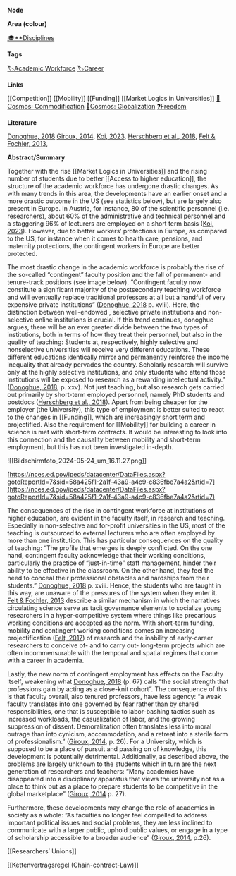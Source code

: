 **Node**

**Area (colour)**

[🎓**Disciplines](https://lean-sphynx-49b.notion.site/Disciplines-72ba770b397c4f34aed13a10d8d0cc3e?pvs=21)

**Tags**

[🏷️Academic Workforce](https://lean-sphynx-49b.notion.site/Academic-Workforce-14c2434af32e41c190a68c92b02ddf42?pvs=21) [🏷️Career](https://lean-sphynx-49b.notion.site/Career-1ff19b147d7546bca8472eac866c033a?pvs=21)

**Links**

[[Competition]] [[Mobility]] [[Funding]] [[Market Logics in Universities]] [🌌Cosmos: Commodification](https://lean-sphynx-49b.notion.site/Cosmos-Commodification-ce1df3cd683e4bc39a4f7348f4df6701?pvs=21) [🌌Cosmos: Globalization](https://lean-sphynx-49b.notion.site/Cosmos-Globalization-8bfcc0523ab64a819cd329a6875da3ed?pvs=21) [❓Freedom](https://lean-sphynx-49b.notion.site/Freedom-11587210186680bc90dfc92c64aa96cf?pvs=21)

**Literature**

[Donoghue, 2018](https://lean-sphynx-49b.notion.site/Donoghue-2018-aee62f0a4f844d198ecbd84204b8a275?pvs=21) [Giroux, 2014](https://lean-sphynx-49b.notion.site/Giroux-2014-20c30865408446ddb6d170071f45f881?pvs=21), [Koi, 2023](https://lean-sphynx-49b.notion.site/Koi-2023-3ce1bbc293c0408b9abd79681bf94925?pvs=21), [Herschberg et al., 2018](https://lean-sphynx-49b.notion.site/Herschberg-et-al-2018-775342f8066041bca57c538cf079de5a?pvs=21), [Felt & Fochler, 2013](https://lean-sphynx-49b.notion.site/Felt-Fochler-2013-63ea1d5bbc1043be9fd0f94c7f750169?pvs=21),

**Abstract/Summary**

Together with the rise [[Market Logics in Universities]] and the rising number of students due to better [[Access to higher education]], the structure of the academic workforce has undergone drastic changes. As with many trends in this area, the developments have an earlier onset and a more drastic outcome in the US (see statistics below), but are largely also present in Europe. In Austria, for instance, 80 of the scientific personnel (i.e. researchers), about 60% of the administrative and technical personnel and a staggering 96% of lecturers are employed on a short term basis ([Koi, 2023](https://lean-sphynx-49b.notion.site/Koi-2023-3ce1bbc293c0408b9abd79681bf94925?pvs=21)). However, due to better workers’ protections in Europe, as compared to the US, for instance when it comes to health care, pensions, and maternity protections, the contingent workers in Europe are better protected.

The most drastic change in the academic workforce is probably the rise of the so-called “contingent” faculty position and the fall of permanent- and tenure-track positions (see image below). “Contingent faculty now constitute a significant majority of the postsecondary teaching workforce and will eventually replace traditional professors at all but a handful of very expensive private institutions” ([Donoghue, 2018](https://lean-sphynx-49b.notion.site/Donoghue-2018-aee62f0a4f844d198ecbd84204b8a275?pvs=21) p. xviii). Here, the distinction between well-endowed , selective private institutions and non-selective online institutions is crucial. If this trend continues, donoghue argues, there will be an ever greater divide between the two types of institutions, both in terms of how they treat their personnel, but also in the quality of teaching: Students at, respectively, highly selective and nonselective universities will receive very different educations. These different educations identically mirror and permanently reinforce the income inequality that already pervades the country. Scholarly research will survive only at the highly selective institutions, and only students who attend those institutions will be exposed to research as a rewarding intellectual activity.” ([Donoghue, 2018](https://lean-sphynx-49b.notion.site/Donoghue-2018-aee62f0a4f844d198ecbd84204b8a275?pvs=21), p. xxv). Not just teaching, but also research gets carried out primarily by short-term employed personnel, namely PhD students and postdocs ([Herschberg et al., 2018](https://lean-sphynx-49b.notion.site/Herschberg-et-al-2018-775342f8066041bca57c538cf079de5a?pvs=21)). Apart from being cheaper for the employer (the University), this type of employment is better suited to react to the changes in [[Funding]], which are increasingly short term and projectified. Also the requirement for [[Mobility]] for building a career in science is met with short-term contracts. It would be interesting to look into this connection and the causality between mobility and short-term employment, but this has not been investigated in-depth.

![[Bildschirmfoto_2024-05-24_um_16.11.27.png]]

[https://nces.ed.gov/ipeds/datacenter/DataFiles.aspx?gotoReportId=7&sid=58a425f1-2a1f-43a9-a4c9-c836fbe7a4a2&rtid=7](https://nces.ed.gov/ipeds/datacenter/DataFiles.aspx?gotoReportId=7&sid=58a425f1-2a1f-43a9-a4c9-c836fbe7a4a2&rtid=7)

The consequences of the rise in contingent workforce at institutions of higher education, are evident in the faculty itself, in research and teaching. Especially in non-selective and for-profit universities in the US, most of the teaching is outsourced to external lecturers who are often employed by more than one institution. This has particular consequences on the quality of teaching: “The profile that emerges is deeply conflicted. On the one hand, contingent faculty acknowledge that their working conditions, particularly the practice of “just-in-time” staff management, hinder their ability to be effective in the classroom. On the other hand, they feel the need to conceal their professional obstacles and hardships from their students.” [Donoghue, 2018](https://lean-sphynx-49b.notion.site/Donoghue-2018-aee62f0a4f844d198ecbd84204b8a275?pvs=21) p. xviii. Hence, the students who are taught in this way, are unaware of the pressures of the system when they enter it. [Felt & Fochler, 2013](https://lean-sphynx-49b.notion.site/Felt-Fochler-2013-63ea1d5bbc1043be9fd0f94c7f750169?pvs=21) describe a similar mechanism in which the narratives circulating science serve as tacit governance elements to socialize young researchers in a hyper-competitive system where things like precarious working conditions are accepted as the norm. With short-term funding, mobility and contingent working conditions comes an increasing projectification ([Felt, 2017](https://lean-sphynx-49b.notion.site/Felt-2017-cbcdcb1df1244a3d83f4531b2091d9c3?pvs=21)) of research and the inability of early-career researchers to conceive of- and to carry out- long-term projects which are often incommensurable with the temporal and spatial regimes that come with a career in academia.

Lastly, the new norm of contingent employment has effects on the Faculty itself, weakening what [Donoghue, 2018](https://lean-sphynx-49b.notion.site/Donoghue-2018-aee62f0a4f844d198ecbd84204b8a275?pvs=21) (p. 67) calls “the social strength that professions gain by acting as a close-knit cohort”. The consequence of this is that faculty overall, also tenured professors, have less agency: “a weak faculty translates into one governed by fear rather than by shared responsibilities, one that is susceptible to labor-bashing tactics such as increased workloads, the casualization of labor, and the growing suppression of dissent. Demoralization often translates less into moral outrage than into cynicism, accommodation, and a retreat into a sterile form of professionalism.” ([Giroux, 2014](https://lean-sphynx-49b.notion.site/Giroux-2014-20c30865408446ddb6d170071f45f881?pvs=21), p. 26). For a University, which is supposed to be a place of pursuit and passing on of knowledge, this development is potentially detrimental. Additionally, as described above, the problems are largely unknown to the students which in turn are the next generation of researchers and teachers: “Many academics have disappeared into a disciplinary apparatus that views the university not as a place to think but as a place to prepare students to be competitive in the global marketplace” ([Giroux, 2014](https://lean-sphynx-49b.notion.site/Giroux-2014-20c30865408446ddb6d170071f45f881?pvs=21) p. 27).

Furthermore, these developments may change the role of academics in society as a whole: ”As faculties no longer feel compelled to address important political issues and social problems, they are less inclined to communicate with a larger public, uphold public values, or engage in a type of scholarship accessible to a broader audience” ([Giroux, 2014](https://lean-sphynx-49b.notion.site/Giroux-2014-20c30865408446ddb6d170071f45f881?pvs=21), p.26).

  

  

[[Researchers’ Unions]]

[[Kettenvertragsregel (Chain-contract-Law)]]